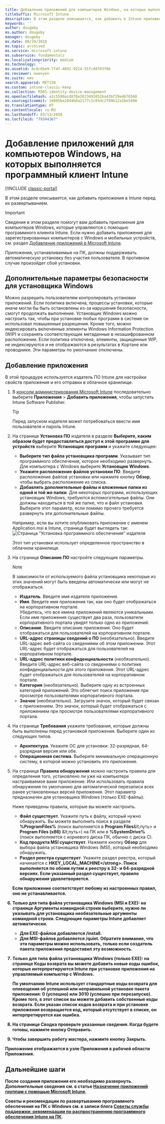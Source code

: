 ```yaml
---
title: Добавление приложений для компьютеров Windows, на которых выполняется программный клиент Intune
titleSuffix: Microsoft Intune
description: В этом разделе описывается, как добавить в Intune приложения для компьютеров с Windows перед их развертыванием.
keywords: ''
author: dougeby
ms.author: dougeby
manager: dougeby
ms.date: 08/29/2018
ms.topic: archived
ms.service: microsoft-intune
ms.subservice: fundamentals
ms.localizationpriority: medium
ms.technology: ''
ms.assetid: bc8c8be9-7f4f-4891-9224-55fc40703f0b
ms.reviewer: owenyen
ms.suite: ems
search.appverid: MET150
ms.custom: intune-classic-keep
ms.collection: M365-identity-device-management
ms.openlocfilehash: a2c5590acd870e2623491052ba43bf29e4676568
ms.sourcegitcommit: 3d895be2844bda2177c2c85dc2f09612a1be5490
ms.translationtype: HT
ms.contentlocale: ru-RU
ms.lasthandoff: 03/13/2020
ms.locfileid: "79344367"
---
```

# <a name="add-apps-for-windows-pcs-that-run-the-intune-software-client"></a>Добавление приложений для компьютеров Windows, на которых выполняется программный клиент Intune

[!INCLUDE [classic-portal](../includes/classic-portal.md)]

В этом разделе описывается, как добавить приложения в Intune перед их развертыванием.

> [!IMPORTANT]
> Сведения в этом разделе помогут вам добавить приложения для компьютеров Windows, которые управляются с помощью программного клиента Intune. Если нужно добавить приложения для зарегистрированных компьютеров с Windows и мобильных устройств, см. раздел [Добавление приложений в Microsoft Intune](../apps/apps-add.md).

Приложения, устанавливаемые на ПК, должны поддерживать автоматическую установку без участия пользователя. В противном случае произойдет сбой установки.

## <a name="additional-security-settings-for-windows-installer"></a>Дополнительные параметры безопасности для установщика Windows
Можно разрешить пользователям контролировать установки приложений. Если политика включена, процессы установки, которые иначе могли бы быть остановлены из-за нарушения безопасности, смогут продолжать выполнение. Установщик Windows можно настроить так, чтобы при установке любых программ в системе он использовал повышенные разрешения. Кроме того, можно индексировать включенные элементы Windows Information Protection (WIP) и сохранять соответствующие метаданные в незашифрованном расположении. Если политика отключена, элементы, защищенные WIP, не индексируются и не отображаются в результатах в Кортане или проводнике. Эти параметры по умолчанию отключены. 

## <a name="add-the-app"></a>Добавление приложения
В этой процедуре используется издатель ПО Intune для настройки свойств приложения и его отправки в облачное хранилище.

1. В [консоли администрирования Microsoft Intune](https://manage.microsoft.com) последовательно выберите **Приложения** &gt; **Добавить приложения**, чтобы запустить Intune Software Publisher.

   > [!TIP]
   > Перед запуском издателя может потребоваться ввести имя пользователя и пароль Intune.

2. На странице **Установка ПО** издателя в разделе **Выберите, каким образом будет предоставляться доступ к этой программе для устройств** выберите **Установщик программ** и укажите следующее:

   - **Выберите тип файла установщика программ**. Указывает тип программного обеспечения, которое необходимо развернуть. Для компьютера с Windows выберите **Установщик Windows**.
   - **Укажите расположение файлов установки ПО**. Введите расположение файлов установки или нажмите кнопку **Обзор**, чтобы выбрать расположение из списка.
   - **Добавлять дополнительные файлы и вложенные папки из одной и той же папки**. Для некоторых программ, использующих установщик Windows, требуются вспомогательные файлы. Они должны находиться в той же папке, что и файл установки. Выберите этот параметр, если помимо прочего требуется развернуть эти дополнительные файлы.

   Например, если вы хотите опубликовать приложение с именем Application.msi в Intune, страница будет выглядеть так: ![Страница "Установка программного обеспечения" издателя](./media/add-apps-for-windows-pcs-in-microsoft-intune/publisher-for-pc.png)

   Этот тип установки использует определенное пространство в облачном хранилище.

3. На странице **Описание ПО** настройте следующие параметры.

   > [!NOTE]
   > В зависимости от используемого файла установщика некоторые из этих значений могут быть введены автоматически или могут не отображаться.

   - **Издатель**. Введите имя издателя приложения.
   - **Имя**. Введите имя приложения так, как оно будет отображаться на корпоративном портале.<br />Убедитесь, что все имена приложений являются уникальными. Если имя приложения существует два раза, пользователи корпоративного портала увидят только одно из приложений.
   - **Описание**. Введите описание приложения. Оно будет отображаться для пользователей на корпоративном портале.
   - **URL-адрес страницы сведений о ПО** (необязательно). Введите URL-адрес веб-сайта со сведениями об этом приложении. Этот URL-адрес будет отображаться для пользователей на корпоративном портале.
   - **URL-адрес политики конфиденциальности** (необязательно). Введите URL-адрес веб-сайта со сведениями о политике конфиденциальности для этого приложения. Этот URL-адрес будет отображаться для пользователей на корпоративном портале.
   - **Категория** (необязательно). Выберите одну из встроенных категорий приложений. Это облегчит поиск приложения при просмотре пользователями корпоративного портала.
   - **Значок** (необязательно). Загрузите значок, который будет связан с приложением. Это значок, который будет отображаться с приложением при просмотре пользователями корпоративного портала.

4. На странице **Требования** укажите требования, которые должны быть выполнены перед установкой приложения. Выберите один из следующих типов.

   - **Архитектура**. Укажите ОС для установки: 32-разрядная, 64-разрядная версия или обе.
   - **Операционная система**. Выберите минимальную операционную систему, в которой можно установить это приложение.

5. На странице **Правила обнаружения** можно настроить правила для определения того, установлено ли уже на компьютере настраиваемое вами приложение. Или использовать правила обнаружения по умолчанию для автоматической перезаписи всех ранее установленных версий приложения. Этот параметр предназначен для установщика Windows (только EXE-файлы).

   Ниже приведены правила, которые вы можете настроить.
   - **Файл существует**. Укажите путь к файлу, который нужно обнаружить. Вы можете выполнить поиск в разделе **%ProgramFiles%** (поиск выполняется в **Program Files**\&lt;путь&gt; и **Program Files (x86)** \&lt;путь&gt;) на ПК или в **%SystemDrive%** (поиск выполняется с корневого диска ПК, обычно с диска C).
   - **Код продукта MSI существует**. Нажмите кнопку **Обзор** для выбора файла установщика Windows (MSI), который необходимо обнаружить.
   - <strong>Раздел реестра существует</strong>. Укажите раздел реестра, который начинается с <strong>HKEY_LOCAL_MACHINE\</strong>. Поиск выполняется по обоим путям к реестру в 32- и 64-разрядной версиях. Если указанный раздел существует, правило обнаружения удовлетворяется.

   Если приложение соответствует любому из настроенных правил, оно не устанавливается.

6. Только для типа файла **установщика Windows** (MSI и EXE): на странице **Аргументы командной строки** выберите, нужно ли указывать для установщика необязательные аргументы командной строки.
   Следующие параметры Intune добавляет автоматически.
   - Для EXE-файлов добавляется **/install**.
   - Для MSI-файлов добавляется **/quiet**.
   Обратите внимание, что эти параметры можно использовать, только если создатель пакета приложения предоставил эту возможность.

7. Только для типа файла **установщика Windows** (только EXE): на странице **Коды возврата** вы можете добавить новые коды ошибок, которые интерпретируются Intune при установке приложения на управляемый компьютер с Windows.

   По умолчанию Intune использует стандартные коды возврата для оповещения об успешной или неправильной установке пакета приложения: **0** (успешно) или **3010** (успешно при перезапуске). Кроме того, в этот список вы можете добавить собственные коды возврата. Если указан список кодов возврата и при установке приложения возвращается код, который отсутствует в списке, он интерпретируется как ошибка.

8. На странице **Сводка** проверьте указанные сведения. Когда будете готовы, нажмите кнопку **Отправить**.

9. Чтобы завершить работу мастера, нажмите кнопку **Закрыть**.

Приложение отображается в узле **Приложения** в рабочей области **Приложения**.

## <a name="next-steps"></a>Дальнейшие шаги

После создания приложения его необходимо развернуть. Дополнительные сведения см. в статье [Назначение приложений группам с помощью Microsoft Intune](../apps/apps-deploy.md).

Советы и рекомендации по развертыванию программного обеспечения на ПК с Windows см. в записи блога [Советы службы поддержки: рекомендации по распространению программного обеспечения Intune на ПК](https://support.microsoft.com/en-US/help/2583929).
